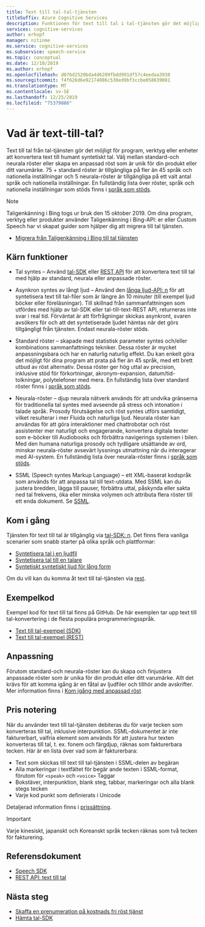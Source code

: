 ```yaml
---
title: Text till tal-tal-tjänsten
titleSuffix: Azure Cognitive Services
description: Funktionen för text till tal i tal-tjänsten gör det möjligt för dina program, verktyg eller enheter att konvertera text till naturligt mänskligt syntetiskt tal. Välj Förvals röster eller skapa en egen anpassad röst.
services: cognitive-services
author: erhopf
manager: nitinme
ms.service: cognitive-services
ms.subservice: speech-service
ms.topic: conceptual
ms.date: 12/10/2019
ms.author: erhopf
ms.openlocfilehash: d076d2520bda4d6209fbdd991df57c4eedaa3938
ms.sourcegitcommit: f4f626d6e92174086c530ed9bf3ccbe058639081
ms.translationtype: MT
ms.contentlocale: sv-SE
ms.lasthandoff: 12/25/2019
ms.locfileid: "75379886"
---
```

# <a name="what-is-text-to-speech"></a>Vad är text-till-tal?

Text till tal från tal-tjänsten gör det möjligt för program, verktyg eller enheter att konvertera text till humant syntetiskt tal. Välj mellan standard-och neurala röster eller skapa en anpassad röst som är unik för din produkt eller ditt varumärke. 75 + standard röster är tillgängliga på fler än 45 språk och nationella inställningar och 5 neurala-röster är tillgängliga på ett valt antal språk och nationella inställningar. En fullständig lista över röster, språk och nationella inställningar som stöds finns i [språk som stöds](language-support.md#text-to-speech).

> [!NOTE]
> Taligenkänning i Bing togs ur bruk den 15 oktober 2019. Om dina program, verktyg eller produkter använder Taligenkänning i Bing-API: er eller Custom Speech har vi skapat guider som hjälper dig att migrera till tal tjänsten.
> - [Migrera från Taligenkänning i Bing till tal tjänsten](how-to-migrate-from-bing-speech.md)

## <a name="core-features"></a>Kärn funktioner 

* Tal syntes – Använd [tal-SDK](quickstarts/text-to-speech-audio-file.md) eller [REST API](rest-text-to-speech.md) för att konvertera text till tal med hjälp av standard, neurala eller anpassade röster.

* Asynkron syntes av långt ljud – Använd den [långa ljud-API: n](long-audio-api.md) för att syntetisera text till tal-filer som är längre än 10 minuter (till exempel ljud böcker eller föreläsningar). Till skillnad från sammanfattningen som utfördes med hjälp av tal-SDK eller tal-till-text-REST API, returneras inte svar i real tid. Förväntat är att förfrågningar skickas asynkront, svaren avsökers för och att det syntetiserade ljudet hämtas när det görs tillgängligt från tjänsten. Endast neurala-röster stöds.

* Standard röster – skapade med statistisk parameter syntes och/eller kombinations sammanfattnings tekniker. Dessa röster är mycket anpassningsbara och har en naturlig naturlig effekt. Du kan enkelt göra det möjligt för dina program att prata på fler än 45 språk, med ett brett utbud av röst alternativ. Dessa röster ger hög uttal av precision, inklusive stöd för förkortningar, akronym-expansion, datum/tid-tolkningar, polytelefoner med mera. En fullständig lista över standard röster finns i [språk som stöds](language-support.md#text-to-speech).

* Neurala-röster – djup neurala nätverk används för att undvika gränserna för traditionella tal syntes med avseende på stress och intonation i talade språk. Prosody förutsägelse och röst syntes utförs samtidigt, vilket resulterar i mer Fluida och naturliga ljud. Neurala röster kan användas för att göra interaktioner med chattrobotar och röst assistenter mer naturligt och engagerande, konvertera digitala texter som e-böcker till Audiobooks och förbättra navigerings systemen i bilen. Med den humana naturliga prosody och tydligare utsättande av ord, minskar neurala-röster avsevärt lyssnings utmattning när du interagerar med AI-system. En fullständig lista över neurala-röster finns i [språk som stöds](language-support.md#text-to-speech).

* SSML (Speech syntes Markup Language) – ett XML-baserat kodspråk som används för att anpassa tal till text-utdata. Med SSML kan du justera bredden, lägga till pauser, förbättra uttal, påskynda eller sakta ned tal frekvens, öka eller minska volymen och attributa flera röster till ett enda dokument. Se [SSML](speech-synthesis-markup.md).

## <a name="get-started"></a>Kom i gång

Tjänsten för text till tal är tillgänglig via [tal-SDK: n](speech-sdk.md). Det finns flera vanliga scenarier som snabb starter på olika språk och plattformar:

* [Syntetisera tal i en ljudfil](quickstarts/text-to-speech-audio-file.md)
* [Syntetisera tal till en talare](quickstarts/text-to-speech.md)
* [Syntetiskt syntetiskt ljud för lång form](quickstarts/text-to-speech/async-synthesis-long-form-audio.md)

Om du vill kan du komma åt text till tal-tjänsten via [rest](rest-text-to-speech.md).

## <a name="sample-code"></a>Exempelkod

Exempel kod för text till tal finns på GitHub. De här exemplen tar upp text till tal-konvertering i de flesta populära programmeringsspråk.

- [Text till tal-exempel (SDK)](https://github.com/Azure-Samples/cognitive-services-speech-sdk)
- [Text till tal-exempel (REST)](https://github.com/Azure-Samples/Cognitive-Speech-TTS)

## <a name="customization"></a>Anpassning 

Förutom standard-och neurala-röster kan du skapa och finjustera anpassade röster som är unika för din produkt eller ditt varumärke. Allt det krävs för att komma igång är en fåtal av ljudfiler och tillhör ande avskrifter. Mer information finns i [Kom igång med anpassad röst](how-to-custom-voice.md)

## <a name="pricing-note"></a>Pris notering

När du använder text till tal-tjänsten debiteras du för varje tecken som konverteras till tal, inklusive interpunktion. SSML-dokumentet är inte fakturerbart, valfria element som används för att justera hur texten konverteras till tal, t. ex. fonem och färgdjup, räknas som fakturerbara tecken. Här är en lista över vad som är fakturerbara:

- Text som skickas till text till tal-tjänsten i SSML-delen av begäran
- Alla markeringar i textfältet för begär ande texten i SSML-format, förutom för `<speak>` och `<voice>` Taggar
- Bokstäver, interpunktion, blank steg, tabbar, markeringar och alla blank stegs tecken
- Varje kod punkt som definierats i Unicode

Detaljerad information finns i [prissättning](https://azure.microsoft.com/pricing/details/cognitive-services/speech-services/).

> [!IMPORTANT]
> Varje kinesiskt, japanskt och Koreanskt språk tecken räknas som två tecken för fakturering.

## <a name="reference-docs"></a>Referensdokument

- [Speech SDK](speech-sdk.md)
- [REST API: text till tal](rest-text-to-speech.md)

## <a name="next-steps"></a>Nästa steg

- [Skaffa en prenumeration på kostnads fri röst tjänst](get-started.md)
- [Hämta tal-SDK](speech-sdk.md)
